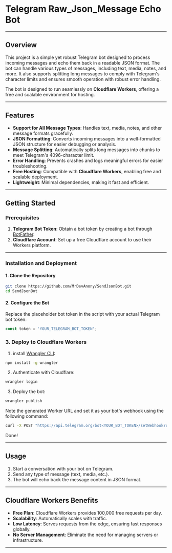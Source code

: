 # Telegram Raw_Json_Message Echo Bot

---

## Overview

This project is a simple yet robust Telegram bot designed to process incoming messages and echo them back in a readable JSON format. The bot can handle various types of messages, including text, media, notes, and more. It also supports splitting long messages to comply with Telegram's character limits and ensures smooth operation with robust error handling.

The bot is designed to run seamlessly on **Cloudflare Workers**, offering a free and scalable environment for hosting.

---

## Features

- **Support for All Message Types**: Handles text, media, notes, and other message formats gracefully.
- **JSON Formatting**: Converts incoming messages into a well-formatted JSON structure for easier debugging or analysis.
- **Message Splitting**: Automatically splits long messages into chunks to meet Telegram's 4096-character limit.
- **Error Handling**: Prevents crashes and logs meaningful errors for easier troubleshooting.
- **Free Hosting**: Compatible with **Cloudflare Workers**, enabling free and scalable deployment.
- **Lightweight**: Minimal dependencies, making it fast and efficient.

---

## Getting Started

### Prerequisites

1. **Telegram Bot Token**: Obtain a bot token by creating a bot through [BotFather](https://t.me/BotFather).
2. **Cloudflare Account**: Set up a free Cloudflare account to use their Workers platform.

---

### Installation and Deployment

#### 1. Clone the Repository
```bash
git clone https://github.com/MrDevAnony/SendJsonBot.git
cd SendJsonBot
```
#### 2. Configure the Bot
Replace the placeholder bot token in the script with your actual Telegram bot token:
```js
const token = 'YOUR_TELEGRAM_BOT_TOKEN';
```
### 3. Deploy to Cloudflare Workers

1. install [Wrangler CLI](https://developers.cloudflare.com/workers/wrangler/):
```bash
npm install -g wrangler
```
2. Authenticate with Cloudflare:
```bash
wrangler login
```
3. Deploy the bot:
```bash
wrangler publish
```
Note the generated Worker URL and set it as your bot's webhook using the following command:
```bash
curl -X POST "https://api.telegram.org/bot<YOUR_BOT_TOKEN>/setWebhook?url=<YOUR_WORKER_URL>"
```
Done!

---

## Usage

1. Start a conversation with your bot on Telegram.
2. Send any type of message (text, media, etc.).
3. The bot will echo back the message content in JSON format.

---

## Cloudflare Workers Benefits

- **Free Plan**: Cloudflare Workers provides 100,000 free requests per day.
- **Scalability**: Automatically scales with traffic.
- **Low Latency**: Serves requests from the edge, ensuring fast responses globally.
- **No Server Management**: Eliminate the need for managing servers or infrastructure.

---
